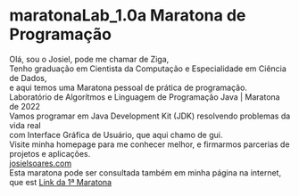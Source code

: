 # maratonaLab_1.0a Maratona de Programação
Olá, sou o Josiel, pode me chamar de Ziga, <br>
Tenho graduação em Cientista da Computação e Especialidade em Ciência de Dados, <br>
e aqui temos uma Maratona pessoal de prática de programação.<br>
Laboratório de Algorítmos e Linguagem de Programação Java | Maratona de 2022<br>
Vamos programar em Java Development Kit (JDK) resolvendo problemas da vida real <br>
com Interface Gráfica de Usuário, que aqui chamo de gui.<br>
Visite minha homepage para me conhecer melhor, e firmarmos parcerias de projetos e aplicações.<br>
<a href="www.josielsoares.com">josielsoares.com</a><br>
Esta maratona pode ser consultada também em minha página na internet, que est
<a href="http://josielsoares.com/artigos/kivy/jornada-de-algoritmos-kivy-framework.php">Link da 1ª Maratona</a>
